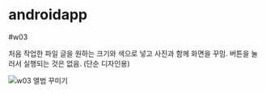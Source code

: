 # androidapp

#w03

처음 작업한 파일
글을 원하는 크기와 색으로 넣고 사진과 함께 화면을 꾸밈.
버튼을 눌러서 실행되는 것은 없음. (단순 디자인용)

![w03 앨범 꾸미기](album.png)
